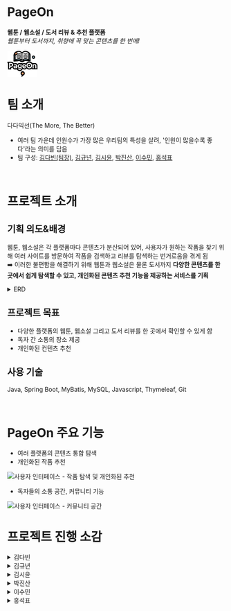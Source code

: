# PageOn
**웹툰 / 웹소설 / 도서​ 리뷰 & 추천 플랫폼​**
<br/>_웹툰부터 도서까지, 취향에 꼭 맞는 콘텐츠를 한 번에!_<br/>

<img width=70 src="https://github.com/selinakk/PageOn/blob/master/src/main/resources/static/img/main-logo.png?raw=true" alt="PageOn 로고">

# 팀 소개
다다익선(The More, The Better)<br/>
- 여러 팀 가운데 인원수가 가장 많은 우리팀의 특성을 살려, '인원이 많을수록 좋다'라는 의미를 담음
- 팀 구성: [김다빈(팀장)](https://github.com/KIMDAB), [김규년](https://github.com/KyunyeonKim), [김시윤](https://github.com/selinakk), [박진산](https://github.com/JinsanPark), [이수민](https://github.com/aki2632), [홍석표](https://github.com/Hongseokpyo333)

<br/>

# 프로젝트 소개
## 기획 의도&배경
웹툰, 웹소설은 각 플랫폼마다 콘텐츠가 분산되어 있어, 사용자가 원하는 작품을 찾기 위해 여러 사이트를 방문하여 작품을 검색하고 리뷰를 탐색하는 번거로움을 겪게 됨​<br/>
➡️ 이러한 불편함을 해결하기 위해 웹툰과 웹소설은 물론 도서까지 **다양한 콘텐츠를 한 곳에서 쉽게 탐색할 수 있고, 개인화된 콘텐츠 추천 기능을 제공하는 서비스를 기획**
​

<details>
    <summary>ERD</summary>
    <img alt="PageOn ERD" 
     src="https://github.com/selinakk/PageOn/blob/master/src/main/resources/static/img/pageon_erd.jpg?raw=true">
</details>


## 프로젝트 목표
- 다양한 플랫폼의 웹툰, 웹소설 그리고 도서 리뷰를 한 곳에서 확인할 수 있게 함
- 독자 간 소통의 장소 제공⁠⁠​
- 개인화된 컨텐츠 추천⁠​

## 사용 기술
Java, Spring Boot, MyBatis, MySQL, Javascript, Thymeleaf,  Git

<br/>

# PageOn 주요 기능
- 여러 플랫폼의 콘텐츠 통합 탐색
- 개인화된 작품 추천
<img alt="사용자 인터페이스 - 작품 탐색 및 개인화된 추천 " src="https://github.com/selinakk/PageOn/blob/master/src/main/resources/static/img/ui_browse.png?raw=true">

- 독자들의 소통 공간, 커뮤니티 기능
<img alt="사용자 인터페이스 - 커뮤니티 공간" src="https://github.com/selinakk/PageOn/blob/master/src/main/resources/static/img/ui_community.png?raw=true">


# 프로젝트 진행 소감
<details>
    <summary>김다빈</summary>발생된 오류를 해결하는 과정에서 생각보다 많은 시간이 소요되었습니다. 같은 오류가 발생하더라도 빠르게 해결하기 위해 발생된 오류를 필기해두며 비슷한 오류가 발생해도 시간 소모가 많이 줄어들었습니다. 이렇게 필기하는 습관을 들이며 오류와 기능 구현하면서 계획했던 소요시간과 큰 오차가 생기지 않게 노력했습니다. 또한, 많은 인원이 하나의 프로젝트를 완성하기에 Notion과 git과 같은 협업tool를 사용하여 자료를 정리하고 보완하면서 사용된 협업tool에 익숙해지는 계기가 되었습니다. 이러한 프로젝트 과정을 통해 다른 팀원이 개발한 기능도 복습하고 이해하며 여러 명의 팀원들과 프로젝트를 진행하는 것은 혼자 프로젝트를 진행하던거와 달리 소통이 중요하다는 것을 깨닫고 여러 차례의 회의를 진행하면서 함께 오류를 해결하고 완성도 있는 프로젝트를 만드는데 뿌듯함을 느꼈습니다. ​
</details>
<details>
    <summary>김규년</summary>
    프로젝트를 진행하면서 초반에 세운 기획과 의도는 명확하게 잘 정해졌으나, 실제 개발이 시작되면서 새로운 기술과 기능들을 추가할 때마다 예상보다 많은 시간과 노력이 소요되었음을 깨닫게 되었습니다. 특히, 시큐리티와 스프링 캐싱 등의 기술을 활용하면서 새로운 기술들을 경험하였고 이러한 경험들이 제게 큰 성장을 가져다주었습니다. 또한, 협업을 통해 서로의 의견을 나누고 문제를 해결하는 과정에서 많은 것을 배우고, 팀워크의 중요성을 깨닫게 되었습니다. 전반적으로 매우 유익한 프로젝트였으며, 개인적으로나 팀원들과 함께 성장할 수 있는 기회가 되었던 것 같습니다.​
</details>
<details>
    <summary>김시윤</summary>
     팀원이 가장 많은 조에 배정되어 다양한 의견을 나누고 많은 기능을 개발할 수 있었습니다. 저는 Git 브랜치 관리를 맡았는데, 팀원들이 기능을 하나 둘 완성해 master 브랜치에 소스를 합칠 때 큰 보람을 느꼈습니다. 기능이 하나씩 더해지며 PageOn 서비스가 완성되는 모습을 보는 게 즐거웠습니다. 이전에는 주로 프론트엔드만 맡아 프로젝트 완성에 직접적으로 관여하지 못했지만, 이번 프로젝트에서는 기능 단위로 프론트엔드와 백엔드를 맞춰가며 퍼즐을 완성하는 듯한 경험을 했습니다. 프로젝트 동안 팀원들의 상호 존중과 원활한 소통 덕분에 멋진 퍼즐이 완성되었습니다. 또한, 암호화, 개발 테스트, 디버깅 등의 과정을 접하며 소중한 경험을 쌓았습니다.​
</details>
<details>
    <summary>박진산</summary>
이번 프로젝트에서 저는 웹툰 페이지와 게시판 구현을 맡았으며, 프로젝트를 진행하는 동안 많은 것을 배울 수 있는 시간이었습니다. 먼저 저에게는 Git 사용이 큰 도전이었습니다. 팀 협업에서 Git은 필수이지만, 저는 익숙하지 않아서 사용하는데 어려움을 겪었습니다만, 다행히 팀원들이 도와준 덕분에 점차 익숙해졌고, 협업에서 중요한 버전 관리의 기초를 다질 수 있었습니다. 개발을 진행하다 보니 초기 설계와 달라지는 부분도 생겼습니다. 예상치 못한 문제가 발생하거나 새로운 기능이 추가되면서 설계를 조금씩 수정하게 되었고, 서툴게 구현된 부분도 있었습니다. 이를 통해 다음에는 더 철저한 설계와 유연한 계획이 필요하다는 것을 배우게 되었습니다.특히 웹툰 API 연동 작업은 어려웠지만, 여러 차례 시행착오 끝에 데이터를 성공적으로 연동하고 가져오게 되어 큰 보람을 느꼈습니다.​
</details>
<details>
    <summary>이수민</summary>
    프로젝트를 진행하면서, 설계 단계에서 미처 고려하지 못한 부분들이 실제 구현 단계에 있었습니다. 그 결과, DB 테이블을 수정하거나 기존 클래스 다이어그램에 없던 항목들을 추가하는 상황이 발생했습니다. 설계에서 크게 변경되지 않은 부분은 구현 과정에서 비교적 원활하게 진행되었지만, 설계가 미흡했던 부분은 예상치 못한 오류가 자주 발생하여 개발 속도에 영향을 주었습니다. 물론 전반적인 기능에 대해서는 생각대로 개발할 수 있었고, 분배 받은 파트의 기능들을 정해진 기간내에 개발 완료할 수 있어 큰 보람을 느꼈습니다. 이 경험을 통해 설계의 중요성을 다시 한번 절감하게 되었고 추후 프로젝트에서는 더 철저하고 꼼꼼한 설계를 통해, 구현 단계에서의 오류를 줄이고 효율적으로 개발을 진행할 수 있도록 노력해야겠다는 교훈을 얻을 수 있었습니다.​
</details>
<details>
    <summary>홍석표</summary>
프로젝트 초반에는 주어진 기간 안에 모든 기능과 페이지를 완성하고 원활하게 통합할 수 있을지에 대한 우려가 있었습니다. 실제 개발을 시작하니, 예상하지 못했던 문제들이 발생했습니다. 특히 데이터베이스 테이블의 속성 변경이나 기능 간 연동에서의 오류가 발생하면서, 계획보다 시간이 지체됐던 부분도 있었습니다. 다행히 기능 분석, 유스케이스 다이어그램, 와이어프레임 등의 주요 설계를 사전에 충분히 준비해 둔 덕분에, 어려운 상황에서도 비교적 효율적으로 개발을 진행할 수 있었습니다. 이를 통해 철저한 설계의 중요성을 다시금 깨달았고, 앞으로의 프로젝트에서도 설계 단계에 더욱 집중할 필요성을 느꼈습니다. 개발 중에는 각자 맡은 기능을 완성한 뒤 깃허브를 통해 피드백을 주고받으며 보완 작업을 이어갔습니다. 이 과정에서 부족한 점이 명확히 드러났고, 수정하는 과정에서 기술적 성장과 협업의 중요성을 깊이 배웠습니다. 특히, 서로의 의견을 존중하고 소통하는 것이 프로젝트의 성공에 얼마나 중요한지 깨달은 값진 경험이었습니다.​
</details>

